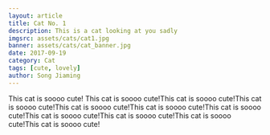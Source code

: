 ```yaml
---
layout: article
title: Cat No. 1
description: This is a cat looking at you sadly
imgsrc: assets/cats/cat1.jpg
banner: assets/cats/cat_banner.jpg
date: 2017-09-19
category: Cat
tags: [cute, lovely]
author: Song Jiaming
---
```


This cat is soooo cute! This cat is soooo cute!This cat is soooo cute!This cat is soooo cute!This cat is soooo cute!This cat is soooo cute!This cat is soooo cute!This cat is soooo cute!This cat is soooo cute!This cat is soooo cute!This cat is soooo cute!